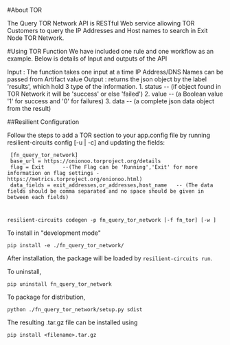 #About TOR  
 

The Query TOR Network API is RESTful Web service allowing TOR Customers to query the IP Addresses and Host names to search in Exit Node TOR Network.

#Using TOR Function
 We have included one rule and one workflow as an example.
Below is details of Input and outputs of the API

Input : The function takes one input at a time IP Address/DNS Names can be passed from Artifact value
Output : returns the json object by the label 'results', which hold 3 type of the information.
        1. status -- (if object found in TOR Network it will be 'success' or else 'failed')
        2. value  -- (a Boolean value '1' for success and '0' for failures)
        3. data   -- (a complete json data object from the result)
      
##Resilient Configuration

Follow the steps to add a TOR section to your app.config file by running resilient-circuits config [-u | -c] and updating the fields:

     [fn_query_tor_network]
     base_url = https://onionoo.torproject.org/details
     flag = Exit      --(The Flag can be 'Running','Exit' for more information on flag settings - https://metrics.torproject.org/onionoo.html)
     data_fields = exit_addresses,or_addresses,host_name   -- (The data fields should be comma separated and no space should be given in between each fields)
  
#
    resilient-circuits codegen -p fn_query_tor_network [-f fn_tor] [-w ]




To install in "development mode"

    pip install -e ./fn_query_tor_network/

After installation, the package will be loaded by `resilient-circuits run`.


To uninstall,

    pip uninstall fn_query_tor_network


To package for distribution,

    python ./fn_query_tor_network/setup.py sdist

The resulting .tar.gz file can be installed using

    pip install <filename>.tar.gz
